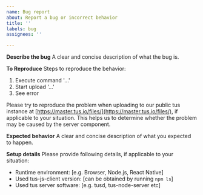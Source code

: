 ```yaml
---
name: Bug report
about: Report a bug or incorrect behavior
title: ''
labels: bug
assignees: ''

---
```


**Describe the bug**
A clear and concise description of what the bug is.

**To Reproduce**
Steps to reproduce the behavior:
1. Execute command '...'
2. Start upload '...'
3. See error

Please try to reproduce the problem when uploading to our public tus instance at [https://master.tus.io/files/](https://master.tus.io/files/), if applicable to your situation. This helps us to determine whether the problem may be caused by the server component.

**Expected behavior**
A clear and concise description of what you expected to happen.

**Setup details**
Please provide following details, if applicable to your situation:
- Runtime environment: [e.g. Browser, Node.js, React Native]
- Used tus-js-client version: [can be obtained by running `npm ls`]
- Used tus server software: [e.g. tusd, tus-node-server etc]
